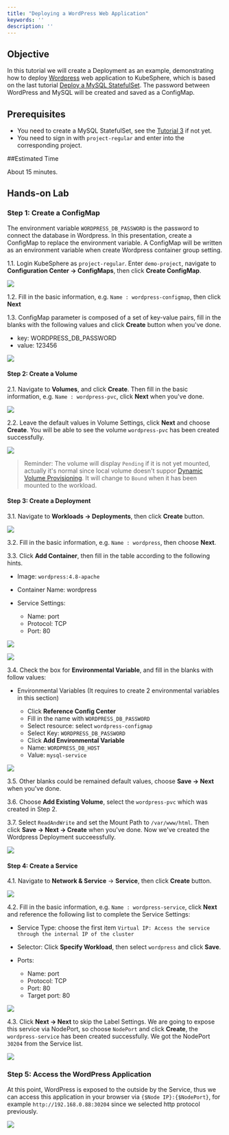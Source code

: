 ```yaml
---
title: "Deploying a WordPress Web Application" 
keywords: ''
description: ''
---
```


## Objective

In this tutorial we will create a Deployment as an example, demonstrating how to deploy [Wordpress](https://wordpress.org/) web application to KubeSphere, which is based on the last tutorial [Deploy a MySQL StatefulSet](mysql-statefulset.md). The password between WordPress and MySQL will be created and saved as a ConfigMap.

## Prerequisites

- You need to create a MySQL StatefulSet, see the [Tutorial 3](mysql-statefulset.md) if not yet.
- You need to sign in with `project-regular` and enter into the corresponding project.

##Estimated Time

About 15 minutes.

## Hands-on Lab

### Step 1: Create a ConfigMap

The environment variable `WORDPRESS_DB_PASSWORD` is the password to connect the database in Wordpress. In this presentation, create a ConfigMap to replace the environment variable. A ConfigMap will be written as an environment variable when create Wordpress container group setting.

1.1. Login KubeSphere as `project-regular`. Enter `demo-project`, navigate to **Configuration Center → ConfigMaps**, then click **Create ConfigMap**.

![](https://pek3b.qingstor.com/kubesphere-docs/png/20190716201555.png#alt=)

1.2. Fill in the basic information, e.g. `Name : wordpress-configmap`, then click **Next**

1.3. ConfigMap parameter is composed of a set of key-value pairs, fill in the blanks with the following values and click **Create** button when you've done.

- key: WORDPRESS_DB_PASSWORD
- value: 123456

![](https://pek3b.qingstor.com/kubesphere-docs/png/20190716201840.png#alt=)

#### Step 2: Create a Volume

2.1. Navigate to **Volumes**, and click **Create**. Then fill in the basic information, e.g. `Name : wordpress-pvc`, click **Next** when you've done.

![](https://pek3b.qingstor.com/kubesphere-docs/png/20190716201942.png#alt=)

2.2. Leave the default values in Volume Settings, click **Next** and choose **Create**. You will be able to see the volume `wordpress-pvc` has been created successfully.

![](https://pek3b.qingstor.com/kubesphere-docs/png/20190716202259.png#alt=)

> Reminder: The volume will display `Pending` if it is not yet mounted, actually it's normal since local volume doesn't suppor [Dynamic Volume Provisioning](https://kubernetes.io/docs/concepts/storage/dynamic-provisioning/). It will change to `Bound` when it has been mounted to the workload.


#### Step 3: Create a Deployment

3.1. Navigate to **Workloads → Deployments**, then click **Create** button.

![](https://pek3b.qingstor.com/kubesphere-docs/png/20190716202607.png#alt=)

3.2. Fill in the basic information, e.g. `Name : wordpress`, then choose **Next**.

3.3. Click **Add Container**, then fill in the table according to the following hints.

- Image: `wordpress:4.8-apache`
- Container Name: wordpress
- Service Settings:

  - Name: port
  - Protocol: TCP
  - Port: 80

![](https://pek3b.qingstor.com/kubesphere-docs/png/20190716203151.png#alt=)

![](https://pek3b.qingstor.com/kubesphere-docs/png/20190716203427.png#alt=)

3.4. Check the box for **Environmental Variable**, and fill in the blanks with follow values:

- Environmental Variables (It requires to create 2 environmental variables in this section)

  - Click **Reference Config Center**
  - Fill in the name with `WORDPRESS_DB_PASSWORD`
  - Select resource: select `wordpress-configmap`
  - Select Key: `WORDPRESS_DB_PASSWORD`
  - Click **Add Environmental Variable**
  - Name: `WORDPRESS_DB_HOST`
  - Value: `mysql-service`

![](https://pek3b.qingstor.com/kubesphere-docs/png/20190716203500.png#alt=)

3.5. Other blanks could be remained default values, choose **Save → Next** when you've done.

3.6. Choose **Add Existing Volume**, select the `wordpress-pvc` which was created in Step 2.

3.7. Select `ReadAndWrite` and set the Mount Path to `/var/www/html`. Then click **Save → Next → Create** when you've done. Now we've created the Wordpress Deployment succeessfully.

![](https://pek3b.qingstor.com/kubesphere-docs/png/20190716232832.png#alt=)

#### Step 4: Create a Service

4.1. Navigate to **Network & Service** → **Service**, then click **Create** button.

![](https://pek3b.qingstor.com/kubesphere-docs/png/20190716204610.png#alt=)

4.2. Fill in the basic information, e.g. `Name : wordpress-service`, click **Next** and reference the following list to complete the Service Settings:

- Service Type: choose the first item `Virtual IP: Access the service through the internal IP of the cluster`
- Selector: Click **Specify Workload**, then select `wordpress` and click **Save**.
- Ports:

  - Name: port
  - Protocol: TCP
  - Port: 80
  - Target port: 80

![](https://pek3b.qingstor.com/kubesphere-docs/png/20190716204854.png#alt=)

4.3. Click **Next → Next** to skip the Label Settings. We are going to expose this service via NodePort, so choose `NodePort` and click **Create**, the `wordpress-service` has been created successfully. We got the NodePort `30204` from the Service list.

![](https://pek3b.qingstor.com/kubesphere-docs/png/20190716205229.png#alt=)

### Step 5: Access the WordPress Application

At this point, WordPress is exposed to the outside by the Service, thus we can access this application in your browser via `{$Node IP}:{$NodePort}`, for example `http://192.168.0.88:30204` since we selected http protocol previously.

![](https://pek3b.qingstor.com/kubesphere-docs/png/20190716205640.png#alt=)
